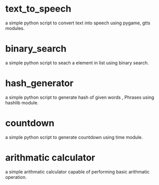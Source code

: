# text_to_speech
a simple python script to convert text into speech using pygame, gtts modules.

# binary_search
a simple python script to seach a element in list using binary search.

# hash_generator
a simple python script to generate hash of given words , Phrases using hashlib module.

# countdown
a simple python script to generate countdown using time module.

# arithmatic calculator
a simple arithmatic calculator capable of performing basic arithmatic operation.